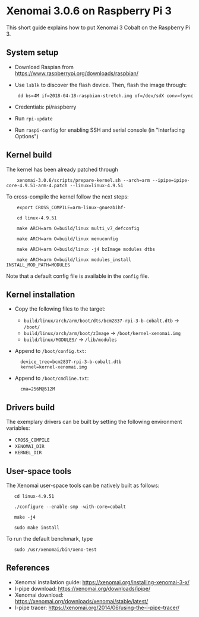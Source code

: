Xenomai 3.0.6 on Raspberry Pi 3
===============================

This short guide explains how to put Xenomai 3 Cobalt on the Raspberry Pi 3.

System setup
------------

* Download Raspian from https://www.raspberrypi.org/downloads/raspbian/

* Use ```lsblk``` to discover the flash device. Then, flash the image through:

       dd bs=4M if=2018-04-18-raspbian-stretch.img of=/dev/sdX conv=fsync

* Credentials: pi/raspberry

* Run ```rpi-update```

* Run ```raspi-config``` for enabling SSH and serial console (in "Interfacing Options")


Kernel build
------------

The kernel has been already patched through

        xenomai-3.0.6/scripts/prepare-kernel.sh --arch=arm --ipipe=ipipe-core-4.9.51-arm-4.patch --linux=linux-4.9.51

To cross-compile the kernel follow the next steps:

        export CROSS_COMPILE=arm-linux-gnueabihf-

        cd linux-4.9.51

        make ARCH=arm O=build/linux multi_v7_defconfig

        make ARCH=arm O=build/linux menuconfig

        make ARCH=arm O=build/linux -j4 bzImage modules dtbs

        make ARCH=arm O=build/linux modules_install INSTALL_MOD_PATH=MODULES

Note that a default config file is available in the ```config``` file.


Kernel installation
-------------------

* Copy the following files to the target:

  * ```build/linux/arch/arm/boot/dts/bcm2837-rpi-3-b-cobalt.dtb``` -> ```/boot/```
  * ```build/linux/arch/arm/boot/zImage``` -> ```/boot/kernel-xenomai.img```
  * ```build/linux/MODULES/``` -> ```/lib/modules```

* Append to ```/boot/config.txt```:

        device_tree=bcm2837-rpi-3-b-cobalt.dtb
        kernel=kernel-xenomai.img

* Append to ```/boot/cmdline.txt```:

        cma=256M@512M


Drivers build
-------------

The exemplary drivers can be built by setting the following environment variables:

* ```CROSS_COMPILE```
* ```XENOMAI_DIR```
* ```KERNEL_DIR```


User-space tools
----------------

The Xenomai user-space tools can be natively built as follows:

       cd linux-4.9.51

       ./configure --enable-smp -with-core=cobalt

       make -j4

       sudo make install

 To run the default benchmark, type

       sudo /usr/xenomai/bin/xeno-test


References
----------
* Xenomai installation guide: https://xenomai.org/installing-xenomai-3-x/
* I-pipe download: https://xenomai.org/downloads/ipipe/
* Xenomai download: https://xenomai.org/downloads/xenomai/stable/latest/
* I-pipe tracer: https://xenomai.org/2014/06/using-the-i-pipe-tracer/


